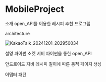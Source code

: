 # MobileProject

소개
open_API를 이용한 레시피 추천 프로그램

architecture

![KakaoTalk_20241201_202950034](https://github.com/user-attachments/assets/c714b5db-0a52-404b-a61d-3f44e3a544d7)

설명
파이썬 소켓 서버
파이썬을 통한 open_API

안드로이드
자바
레시피 길이에 따른 동적 페이지 생성

어댑터 패턴
